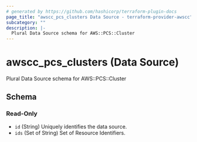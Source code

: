 ```yaml
---
# generated by https://github.com/hashicorp/terraform-plugin-docs
page_title: "awscc_pcs_clusters Data Source - terraform-provider-awscc"
subcategory: ""
description: |-
  Plural Data Source schema for AWS::PCS::Cluster
---
```


# awscc_pcs_clusters (Data Source)

Plural Data Source schema for AWS::PCS::Cluster



<!-- schema generated by tfplugindocs -->
## Schema

### Read-Only

- `id` (String) Uniquely identifies the data source.
- `ids` (Set of String) Set of Resource Identifiers.
